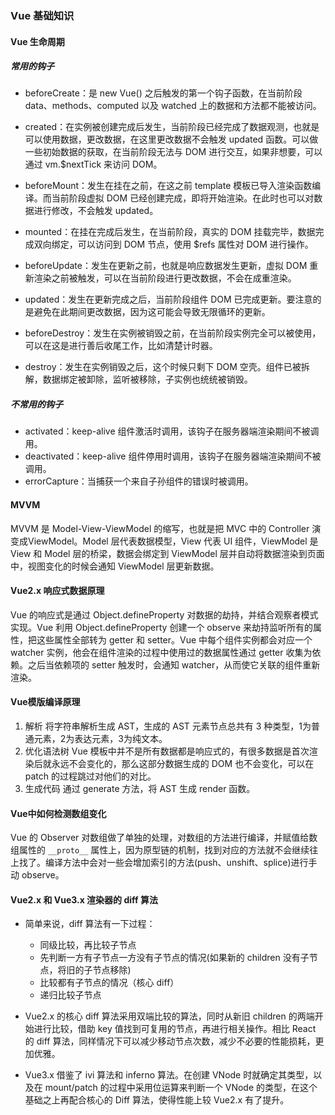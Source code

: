 ### Vue 基础知识
#### Vue 生命周期
##### 常用的钩子
- beforeCreate：是 new Vue() 之后触发的第一个钩子函数，在当前阶段 data、methods、computed 以及 watched 上的数据和方法都不能被访问。

- created：在实例被创建完成后发生，当前阶段已经完成了数据观测，也就是可以使用数据，更改数据，在这里更改数据不会触发 updated 函数。可以做一些初始数据的获取，在当前阶段无法与 DOM 进行交互，如果非想要，可以通过 vm.$nextTick 来访问 DOM。

- beforeMount：发生在挂在之前，在这之前 template 模板已导入渲染函数编译。而当前阶段虚拟 DOM 已经创建完成，即将开始渲染。在此时也可以对数据进行修改，不会触发 updated。

- mounted：在挂在完成后发生，在当前阶段，真实的 DOM 挂载完毕，数据完成双向绑定，可以访问到 DOM 节点，使用 $refs 属性对 DOM 进行操作。

- beforeUpdate：发生在更新之前，也就是响应数据发生更新，虚拟 DOM 重新渲染之前被触发，可以在当前阶段进行更改数据，不会在成重渲染。

- updated：发生在更新完成之后，当前阶段组件 DOM 已完成更新。要注意的是避免在此期间更改数据，因为这可能会导致无限循环的更新。

- beforeDestroy：发生在实例被销毁之前，在当前阶段实例完全可以被使用，可以在这是进行善后收尾工作，比如清楚计时器。

- destroy：发生在实例销毁之后，这个时候只剩下 DOM 空壳。组件已被拆解，数据绑定被卸除，监听被移除，子实例也统统被销毁。

##### 不常用的钩子
- activated：keep-alive 组件激活时调用，该钩子在服务器端渲染期间不被调用。
- deactivated：keep-alive 组件停用时调用，该钩子在服务器端渲染期间不被调用。
- errorCapture：当捕获一个来自子孙组件的错误时被调用。


#### MVVM
MVVM 是 Model-View-ViewModel 的缩写，也就是把 MVC 中的 Controller 演变成ViewModel。Model 层代表数据模型，View 代表 UI 组件，ViewModel 是 View 和 Model 层的桥梁，数据会绑定到 ViewModel 层并自动将数据渲染到页面中，视图变化的时候会通知 ViewModel 层更新数据。

#### Vue2.x 响应式数据原理
Vue 的响应式是通过 Object.defineProperty 对数据的劫持，并结合观察者模式实现。Vue 利用 Object.defineProperty 创建一个 observe 来劫持监听所有的属性，把这些属性全部转为 getter 和 setter。Vue 中每个组件实例都会对应一个 watcher 实例，他会在组件渲染的过程中使用过的数据属性通过 getter 收集为依赖。之后当依赖项的 setter 触发时，会通知 watcher，从而使它关联的组件重新渲染。

#### Vue模版编译原理
1. 解析
	将字符串解析生成 AST，生成的 AST 元素节点总共有 3 种类型，1为普通元素，2为表达元素，3为纯文本。
2. 优化语法树
	Vue 模板中并不是所有数据都是响应式的，有很多数据是首次渲染后就永远不会变化的，那么这部分数据生成的 DOM 也不会变化，可以在 patch 的过程跳过对他们的对比。 
3. 生成代码
	通过 generate 方法，将 AST 生成 render 函数。
	
#### Vue中如何检测数组变化
Vue 的 Observer 对数组做了单独的处理，对数组的方法进行编译，并赋值给数组属性的 ```__proto__``` 属性上，因为原型链的机制，找到对应的方法就不会继续往上找了。编译方法中会对一些会增加索引的方法(push、unshift、splice)进行手动 observe。

#### Vue2.x 和 Vue3.x 渲染器的 diff 算法
- 简单来说，diff 算法有一下过程：
	* 同级比较，再比较子节点
	* 先判断一方有子节点一方没有子节点的情况(如果新的 children 没有子节点，将旧的子节点移除)
	* 比较都有子节点的情况（核心 diff）
	* 递归比较子节点

- Vue2.x 的核心 diff 算法采用双端比较的算法，同时从新旧 children 的两端开始进行比较，借助 key 值找到可复用的节点，再进行相关操作。相比 React 的 diff 算法，同样情况下可以减少移动节点次数，减少不必要的性能损耗，更加优雅。

- Vue3.x 借鉴了 ivi 算法和 inferno 算法。在创建 VNode 时就确定其类型，以及在 mount/patch 的过程中采用位运算来判断一个 VNode 的类型，在这个基础之上再配合核心的 Diff 算法，使得性能上较 Vue2.x 有了提升。

